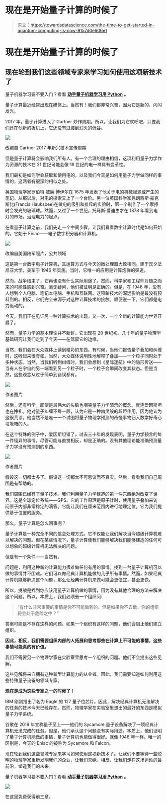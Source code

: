 # 现在是开始量子计算的时候了

> 原文：<https://towardsdatascience.com/the-time-to-get-started-in-quantum-computing-is-now-9157d0e606e1>

# 现在是开始量子计算的时候了

## 现在轮到我们这些领域专家来学习如何使用这项新技术了

量子机器学习要不要入门？看看 [**动手量子机器学习用 Python**](https://www.pyqml.com/page?ref=medium_timenow&dest=/) **。**

量子计算最近经常出现在媒体上。当然有！我们都非常兴奋，因为它是新的，闪闪发光。

2017 年，量子计算进入了 Gartner 炒作周期。所以，让我们为它欢呼吧，只要我们还在创新的扳机上，它还没有过渡到幻灭的低谷。

![](img/b12f532d8ec8382d5979c90e095e1c99.png)

改编自 Gartner 2017 年新兴技术宣传周期

但是量子计算将会影响我们所有人。有一个合理的理由相信，这项利用量子力学作为资源的技术在 21 世纪可能会像 19 世纪的电一样具有变革性。

我们最初是如何学会获取和使用电的，以及我们今天是如何用量子力学做同样的事情的，这两者有很深的相似之处。

英国物理学家罗伯特·威廉·博伊尔在 1675 年发表了他关于电的机械起源或产生的笔记。从那以后，对电的探索又上了一个台阶。另一位英国科学家弗朗西斯·豪克斯比(Francis Hauksbee)在做电的吸引和排斥的实验时，第一个制作了一个摩擦时会发光的玻璃球。然而，又过了一个世纪，托马斯·爱迪生才在 1878 年看到电灯的市场。治理电力的起点。

在看量子计算之前，我们先走一个中间步骤。让我们看看数字计算时代是如何开始的。它始于 Eniac——电子数字积分器和计算机。

![](img/73f85dbfdfdb49a281a344002698ecf9.png)

改编自美国陆军照片，公共领域

这是第一台数字电子计算机，其运算方式与今天的微处理器大致相同。建于宾夕法尼亚大学，美军于 1946 年实施。当时，它唯一的应用是计算炮弹的弹道。

然而，战争结束了，它再也没有什么实际用途了。然而，科学家和工程师对随之而来的可能性感到兴奋。毫无疑问，他们被证明是正确的。但是，在 1946 年，没有人想到个人电脑、笔记本电脑、手机和互联网。这项新技术的深远影响是最没有预料到的。相反，它们完全来源于对这种计算技术的接触。顺便说一下，它们都是电力驱动的。

今天，我们正在见证另一种计算技术的出现。又一次，一个全新的计算能力世界开启了。

然而，量子力学的基本理论并不新鲜。它出现在 20 世纪初。几十年的量子物理学基础研究让我们走到了今天——在驾驭它的边缘。

当然，我们会在大众媒体上读到精彩的东西。有时候，当他们报告量子叠加和纠缠时，这听起来很夸张。当然，大众媒体说明性地解释了叠加——一个粒子同时处于多种状态。当然，当我们听到纠缠时，我们会想到《星际迷航》中的隐形传送——当有人在宇宙的另一端看到另一个粒子时，一个粒子会瞬间改变其状态。但是当然，这些观念从过于简单到错误都有。

![](img/087973860da8279e98fe5123515e61ba.png)

作者图片

然后，还有科学。即使是最伟大的头脑也嘲笑量子力学暗示的概念。就连爱因斯坦也在挣扎。他对量子纠缠不屑一顾，认为它是一种幽灵般的超距作用，因为他认为这很荒谬。他当然不是唯一一个试图将量子物理学预测的奇怪事物归入数学好奇心垃圾箱的人。

在这个特殊的例子中，爱因斯坦错了。过去三十年的发现表明，量子力学预言的每一件怪异的事情，尽管可能与直觉相反，却是正确的。没有其他理论能准确预测量子力学没有预测到的东西。

![](img/721e5c90931f2b366d08ec9df191d142.png)

作者图片

假设这一切都太多了。假设这一切都太不可思议而不真实。然后，看看我们自己周围是有帮助的。

我们周围已经有了量子技术。我们利用量子力学建造的第一件东西绝对改变了世界。这是全球定位系统——GPS。它的工作原理是原子计时，使用量子叠加来访问原子内部非常稳定的滴答。它能让我们在厘米范围内进行地理定位。它为我们提供基于位置的服务。

那么，量子计算是怎么回事呢？

量子计算是一种完全不同的信息处理方式。它不仅能让我们解决当今超级计算机难以解决的问题。但在某些情况下，量子计算使我们能够解决我们能够建造的任何可以想象的超级计算机无法解决的问题。

但是有一个条件——当然有。

问题是，利用这种新的计算能力很难做任何有用的事情。找到一台量子计算机可以做的事情并不困难。它们可以做经典计算机能做的几乎所有事情。然而，如果经典计算机能够解决这个问题，那么让经典计算机来做可能会更便宜，甚至更快。

所以，挑战是找到你应该用量子计算机做的事情，因为没有其他合理的方法来解决这个问题。所以，本质上，我们必须去一个组织问:

> “有什么非常重要的事情是你不可能做到的，但是如果你不去做，你的组织将会处于危险之中？”

答案可能是不存在这样的问题。如果一个组织有这样的问题，他们会阻止他们建立组织。

**因此，相反，我们需要组织内部的人拓展和思考那些在计算上不可能的事情，这些事情可能真的有价值。**

我们不需要另一个物理学家在实验室里思考一个组织的问题。他们不会提出这些见解。

这些见解将来自拥有这种新型计算能力的从业者。因此，我们需要知道如何利用这些特殊量子设备的领域专家。

**现在是成为这些专家之一的时候了！**

IBM 刚刚推出了名为 Eagle 的 127 量子位芯片。因此，解决经典计算机无法解决的任务的技术今天已经存在。然而，物理学家在实验室里想出的最好的东西是模拟量子力学系统。

谷歌在 2019 年宣称量子至上——他们的 Sycamore 量子设备解决了一项经典计算机无法完成的任务。但是，他们承认这个问题没有实际用途。本质上，他们证明了量子计算机能做的事情，量子计算机也能做得很好。就像 1946 年一样。唯一的区别是，今天的 Eniac 的被称为 Sycamore 和 Falcon。

现在轮到我们这些领域专家来学习如何使用这项新技术了。让我们不要等待一些聪明的物理学家重新发明我们的企业，让我们灭绝。相反，让我们走在这场运动的最前沿，塑造我们的未来。

量子机器学习要不要入门？看看 [**动手量子机器学习用 Python**](https://www.pyqml.com/page?ref=medium_timenow&dest=/) **。**

![](img/c3892c668b9d47f57e47f1e6d80af7b6.png)

在这里免费获得前三章。